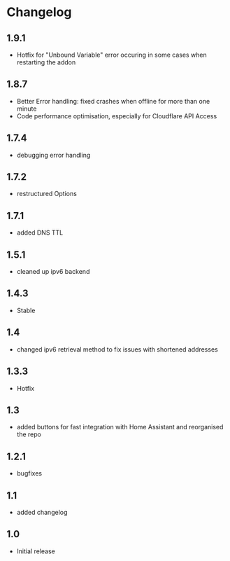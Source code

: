 # Changelog
## 1.9.1
 - Hotfix for "Unbound Variable" error occuring in some cases when restarting the addon

## 1.8.7
 - Better Error handling: fixed crashes when offline for more than one minute
 - Code performance optimisation, especially for Cloudflare API Access

## 1.7.4
 - debugging error handling

## 1.7.2
 - restructured Options

## 1.7.1
 - added DNS TTL

## 1.5.1
 - cleaned up ipv6 backend

## 1.4.3
 - Stable

## 1.4
 - changed ipv6 retrieval method to fix issues with shortened addresses

## 1.3.3
 - Hotfix

## 1.3
 - added buttons for fast integration with Home Assistant and reorganised the repo

## 1.2.1
- bugfixes

## 1.1
- added changelog

## 1.0
- Initial release